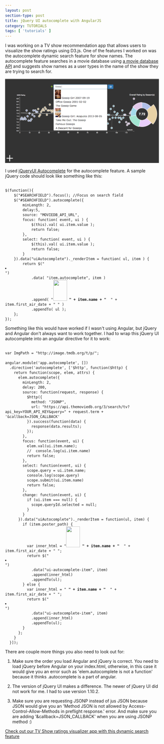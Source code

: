 ```yaml
---
layout: post
section-type: post
title: jQuery UI autocomplete with AngularJS
category: TUTORIALS
tags: [ 'tutorials' ]
---
```


I was working on a TV show recommendation app that allows users to visualize the show ratings using D3.js. One of the features I worked on was the autocomplete dynamic search feature for show names. The autocomplete feature searches in a movie database using <a href ="https://www.themoviedb.org/">a movie database API</a> and suggests show names as a user types in the name of the show they are trying to search for. 

![](/blogimgs/autocomplete/autocomplete.jpg)

I used <a href="https://jqueryui.com/autocomplete/">jQueryUI Autocomplete</a> for the autocomplete feature. A sample jQuery code should look like something like this:

<pre><code>
$(function(){
    $("#SEARCHFIELD").focus(); //Focus on search field
    $("#SEARCHFIELD").autocomplete({
        minLength: 2,
        delay:5,
        source: "MOVIEDB_API_URL",
        focus: function( event, ui ) {
            $(this).val( ui.item.value );
            return false;
        },
        select: function( event, ui ) {
            $(this).val( ui.item.value );
            return false;
        }
    }).data("uiAutocomplete")._renderItem = function( ul, item ) {
        return $("<li></li>")
            .data( "item.autocomplete", item )
            .append( "<a><img width='45' height='68' src=" + ImgPath + "w92" + item.poster_path + "> <strong>" + item.name + "</strong>  " + item.first_air_date + " </a>" )
            .appendTo( ul );
    };
});
</code></pre>

Something like this would have worked if I wasn't using Angular, but jQuery and Angular don't always want to work together. I had to wrap this jQuery UI autocomplete into an angular directive for it to work:

<pre><code>
var ImgPath = "http://image.tmdb.org/t/p/";

angular.module('app.autocomplete', [])
  .directive('autocomplete', ['$http', function($http) {
    return function(scope, elem, attrs) {
      elem.autocomplete({
        minLength: 2,
        delay: 200,
        source: function(request, response) {
          $http({
            method: "JSONP",
            url: "https://api.themoviedb.org/3/search/tv?api_key=YOUR_API_KEY&query=" + request.term + '&callback=JSON_CALLBACK'
          }).success(function(data) {
            response(data.results);
          });
        },
        focus: function(event, ui) {
          elem.val(ui.item.name);
          //  console.log(ui.item.name)
          return false;
        },
        select: function(event, ui) {
          scope.query = ui.item.name;
          console.log(scope.query)
          scope.submit(ui.item.name)
          return false;
        },
        change: function(event, ui) {
          if (ui.item === null) {
            scope.queryId.selected = null;
          }
        }
      }).data("uiAutocomplete")._renderItem = function(ul, item) {
        if (item.poster_path) {
          var inner_html = "<a><img width='45' height='68' src=" + ImgPath + "w92" + item.poster_path + "> <strong>" + item.name + "</strong>  " + item.first_air_date + " </a>";
          return $("<li></li>")
            .data("ui-autocomplete-item", item)
            .append(inner_html)
            .appendTo(ul);
        } else {
          var inner_html = "<a> <strong>" + item.name + "</strong>  " + item.first_air_date + " </a>";
          return $("<li></li>")
            .data("ui-autocomplete-item", item)
            .append(inner_html)
            .appendTo(ul);
        }
      };
    }
  }]);
</code></pre>

There are couple more things you also need to look out for:

1. Make sure the order you load Angular and jQuery is correct. You need to load jQuery before Angular on your index.html, otherwise, in this case it would give you an error such as 'elem.autocomplete is not a function' because it thinks .autocomplete is a part of angular.

2. The version of jQuery UI makes a difference. The newer of jQuery UI did not work for me. I had to use version 1.10.2.
    
3. Make sure you are requesting JSONP instead of jus JSON because JSON would give you an 'Method JSON is not allowed by Access-Control-Allow-Methods in preflight response.' error. And make sure you are adding '&callback=JSON_CALLBACK' when you are using JSONP method :)

<a href= 'http://shouldwewatchthis.herokuapp.com/'>Check out our TV Show ratings visualizer app with this dynamic search feature</a>

















